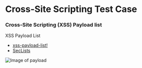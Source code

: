 # Cross-Site Scripting Test Case

### Cross-Site Scripting (XSS) Payload list
XSS Payload List
* [xss-payload-list!](https://github.com/payloadbox/xss-payload-list)
* [SecLists](https://github.com/danielmiessler/SecLists/tree/master/Fuzzing/XSS)

![Image of payload](https://ahictf.github.io/xsstestcase/imgs/payload.PNG)